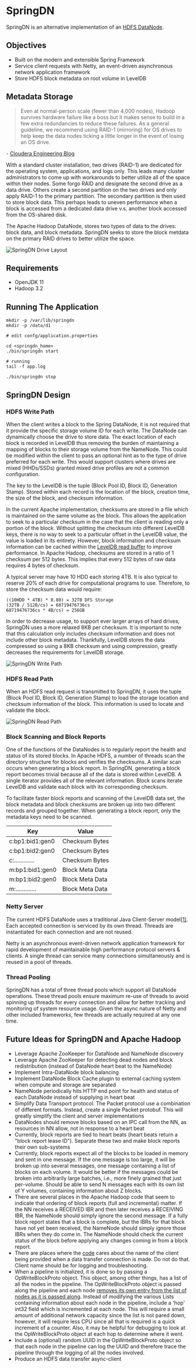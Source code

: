 # SpringDN

SpringDN is an alternative implementation of an [HDFS DataNode](http://hadoop.apache.org/docs/current/hadoop-project-dist/hadoop-hdfs/HdfsDesign.html#NameNode_and_DataNodes).

## Objectives

* Built on the modern and extensible Spring Framework
* Service client requests with Netty, an event-driven asynchronous network application framework 
* Store HDFS block metadata on root volume in LevelDB


## Metadata Storage

> Even at normal-person scale (fewer than 4,000 nodes), Hadoop survives hardware failure like a boss but it makes sense to build in a few extra redundancies to reduce these failures. As a general guideline, we recommend using RAID-1 (mirroring) for OS drives to help keep the data nodes ticking a little longer in the event of losing an OS drive.

\- [Cloudera Engineering Blog](https://blog.cloudera.com/blog/2015/01/how-to-deploy-apache-hadoop-clusters-like-a-boss/)

With a standard cluster installation, two drives (RAID-1) are dedicated for the operating system, applications, and logs only.  This leads many cluster administrators to come up with workarounds to better utilize all of the space within their nodes.  Some forgo RAID and designate the second drive as a data drive. Others create a second partition on the two drives and only apply RAID-1 to the primary partition.  The secondary partition is then used to store block data.  This perhaps leads to uneven performance when a block is accessed from a dedicated data drive v.s. another block accessed from the OS-shared disk.

The Apache Hadoop DataNode, stores two types of data to the drives: block data, and block  metadata.  SpringDN seeks to store the block metdata on the primary RAID drives to better utilize the space.

![SpringDN Drive Layout](resources/images/spring_dn_drives.jpg)

## Requirements

* OpenJDK 11
* Hadoop 3.2

## Running The Application

```
mkdir -p /var/lib/springdn
mkdir -p /data/d1

# edit confg/application.properties

cd <springdn_home>
./bin/springdn start

# running
tail -f app.log

./bin/springdn stop

```

## SpringDN Design

### HDFS Write Path

When the client writes a block to the Spring DataNode, it is not required that it provide the specific storage volume ID for each write.  The DataNode can dynamically choose the drive to store data. The exact location of each block is recorded in LevelDB thus removing the burden of maintaining a mapping of blocks to their storage volume from the NameNode.  This could be modified within the client to pass an optional hint as to the type of drive preferred for each write.  This would support clusters where drives are mixed (HHDs/SSDs) granted mixed drive profiles are not a common configuration.

The key to the LevelDB is the tuple (Block Pool ID, Block ID, Generation Stamp).  Stored within each record is the location of the block, creation time, the size of the block, and checksum information.

In the current Apache implementation, checksums are stored in a file which is maintained on the same volume as the block.  This allows the application to seek to a particular checksum in the case that the client is reading only a portion of the block.  Without splitting the checksum into different LevelDB keys, there is no way to seek to a particular offset in the LevelDB value, the value is loaded in its entirety. However, block information and  checksum information can be cached within the [LevelDB read buffer](https://github.com/google/leveldb/blob/master/doc/index.md#cache) to improve performance.  In Apache Hadoop, checksums are stored in a ratio of 1 checksum per 512 bytes.  This implies that every 512 bytes of raw data requires 4 bytes of checksum.

A typical server may have 10 HDD each storing 4TB.  It is also typical to reserve 20% of each drive for computational programs to use.  Therefore, to store the checksum data would require:

```
((10HDD * 4TB) * 0.80) = 32TB DFS Storage
(32TB / 512B/cs) = 68719476736cs
68719476736cs * 4B/cs) = 256GB
```

In order to decrease usage, to support ever larger arrays of hard drives, SpringDN uses a more relaxed 8KB per checksum.  It is important to note that this calculation only includes checksum information and does not include other block metadata.  Thankfully, LevelDB stores the data compressed so using a 8KB checksum and using compression, greatly decreases the requirements for LevelDB storage.

![SpringDN Write Path](resources/images/springdn_write_path.png)

### HDFS Read Path

When an HDFS read request is transmitted to SpringDN, it uses the tuple (Block Pool ID, Block ID, Generation Stamp) to load the storage location and checksum information of the block.  This information is used to locate and validate the block.

![SpringDN Read Path](resources/images/springdn_read_path.png)

### Block Scanning and Block Reports

One of the functions of the DataNodes is to regularly report the health and status of its stored blocks.  In Apache HDFS, a number of threads scan the directory structure for blocks and verifies the checksums.  A similar scan occurs when generating a block report.  In SpringDN, generating a block report becomes trivial because all of the data is stored within LevelDB.  A single iterator provides all of the relevant information.  Block scans iterate LevelDB and validate each block with its corresponding checksum.

To facilitate faster block reports and scanning of the LevelDB data set, the block metadata and block checksums are broken up into two different records and grouped together.  When generating a block report, only the metadata keys need to be scanned.


|      Key        |    Value        |
| --------------- | --------------- |
| c:bp1:bid1:gen0 | Checksum Bytes  |
| c:bp1:bid2:gen0 | Checksum Bytes  |
| c:............. | Checksum Bytes  |
| m:bp1:bid1:gen0 | Block Meta Data |
| m:bp1:bid2:gen0 | Block Meta Data |
| m:............. | Block Meta Data |


### Netty Server

The current HDFS DataNode uses a traditional Java Client-Server model[[1]](https://github.com/apache/hadoop/blob/trunk/hadoop-hdfs-project/hadoop-hdfs/src/main/java/org/apache/hadoop/hdfs/server/datanode/DataXceiverServer.java#L204-L216).  Each accepted connection is serviced by its own thread.  Threads are instantiated for each connection and are not reused.

Netty is an asynchronous event-driven network application framework for rapid development of maintainable high performance protocol servers & clients.  A single thread can service many connections simultaneously and is reused in a pool of threads.

### Thread Pooling

SpringDN has a total of three thread pools which support all DataNode operations. These thread pools ensure maximum re-use of threads to avoid spinning up threads for every connection and allow for better tracking and monitoring of system resource usage.  Given the async nature of Netty and other included frameworks, few threads are actually required at any one time.

## Future Ideas for SpringDN and Apache Hadoop

* Leverage Apache ZooKeeper for DataNode and NameNode discovery
* Leverage Apache ZooKeeper for detecting dead nodes and block redistribution (instead of DataNode heart beat to the NameNode)
* Implement Intra-DataNode block balancing
* Implement DataNode Block Cache plugin to external caching system when compute and storage are separated
* NameNode periodically hits HTTP end point for health and status of each DataNode instead of supplying in heart beat
* Simplify Data Transport protocol.  The Packet protocol use a combination of different formats.  Instead, create a single Packet protobuf.  This will greatly simplify the client and server implementations
* DataNodes should remove blocks based on an IPC call from the NN, as resources in NN allow, not in response to a heart beat
* Currently, block reports are tied to heart beats (heart beats return a "block report lease ID").  Separate these two and make block reports their own sub-systems
* Currently, block reports expect all of the blocks to be loaded in memory and sent in one message.  If the one message is too large, it will be broken up into several messages, one message containing a list of blocks on each volume.  It would be better if the messages could be broken into arbitrarily large batches, i.e., more finely grained that just per-volume.  Should be able to send N messages each with its own list of Y volumes, containing information about Z blocks.
* There are several places in the Apache Hadoop code that seem to indicate that ordering of block reports (full and incremental) matter.  If the NN receives a RECEIVED IBR and then later receives a RECEIVING IBR, the NameNode should simply ignore the second message.  If a fully block report states that a block is complete, but the IBRs for that block have not yet been received, the NameNode should simply ignore those IBRs when they do come in.  The NameNode should check the current status of the block before applying any changes coming in from a block report. 
* There are places where the [code](https://github.com/apache/hadoop/blob/trunk/hadoop-hdfs-project/hadoop-hdfs/src/main/java/org/apache/hadoop/hdfs/server/datanode/DataXceiver.java#L682) cares about the name of the client being provided when a data transfer connection is made.  Do not do that.  Client name should be for logging and troubleshooting.
* When a pipeline is initialized, it is done so by passing a OpWriteBlockProto object. This object, among other things, has a list of all the nodes in the pipeline.  The OpWriteBlockProto object is passed along the pipeline and each node [removes its own entry from the list of nodes as it is passed along](https://github.com/apache/hadoop/blob/trunk/hadoop-hdfs-project/hadoop-hdfs-client/src/main/java/org/apache/hadoop/hdfs/protocol/datatransfer/Sender.java#L146-L162).  Instead of modifying the various Lists containing information about each node in the pipeline, include a 'hop' int32 field which is incremented at each node.  This will require a small amount of additional network capacity since the list is not pared down, however, it will require less CPU since all that is required is a quick increment of a counter.  Also, it may be helpful for debugging to look at the OpWriteBlockProto object at each hop to determine where it went.
* Include a (optional) random UUID in the OpWriteBlockProto object so that each node in the pipeline can log the UUID and therefore trace the pipeline through the logging of all the nodes involved.
* Produce an HDFS data transfer async-client
